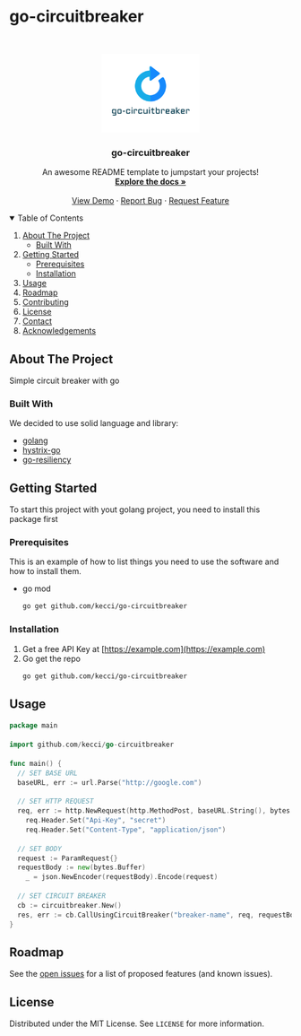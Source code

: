 # go-circuitbreaker

<!-- PROJECT LOGO -->
<br />
<p align="center">
  <a href="https://github.com/kecci/go-circuitbreaker">
    <img src="images/logo.png" alt="Logo" height="140">
  </a>

  <h3 align="center">go-circuitbreaker</h3>

  <p align="center">
    An awesome README template to jumpstart your projects!
    <br />
    <a href="https://github.com/kecci/go-circuitbreaker"><strong>Explore the docs »</strong></a>
    <br />
    <br />
    <a href="https://github.com/kecci/go-circuitbreaker">View Demo</a>
    ·
    <a href="https://github.com/kecci/go-circuitbreaker/issues">Report Bug</a>
    ·
    <a href="https://github.com/kecci/go-circuitbreaker/issues">Request Feature</a>
  </p>
</p>



<!-- TABLE OF CONTENTS -->
<details open="open">
  <summary>Table of Contents</summary>
  <ol>
    <li>
      <a href="#about-the-project">About The Project</a>
      <ul>
        <li><a href="#built-with">Built With</a></li>
      </ul>
    </li>
    <li>
      <a href="#getting-started">Getting Started</a>
      <ul>
        <li><a href="#prerequisites">Prerequisites</a></li>
        <li><a href="#installation">Installation</a></li>
      </ul>
    </li>
    <li><a href="#usage">Usage</a></li>
    <li><a href="#roadmap">Roadmap</a></li>
    <li><a href="#contributing">Contributing</a></li>
    <li><a href="#license">License</a></li>
    <li><a href="#contact">Contact</a></li>
    <li><a href="#acknowledgements">Acknowledgements</a></li>
  </ol>
</details>



<!-- ABOUT THE PROJECT -->
## About The Project

Simple circuit breaker with go

### Built With

We decided to use solid language and library:
* [golang](https://golang.org/)
* [hystrix-go](github.com/afex/hystrix-go/hystrix)
* [go-resiliency](github.com/eapache/go-resiliency/retrier)


<!-- GETTING STARTED -->
## Getting Started

To start this project with yout golang project, you need to install this package first

### Prerequisites

This is an example of how to list things you need to use the software and how to install them.
* go mod
  ```sh
  go get github.com/kecci/go-circuitbreaker
  ```

### Installation

1. Get a free API Key at [https://example.com](https://example.com)
2. Go get the repo
   ```sh
   go get github.com/kecci/go-circuitbreaker
   ```

<!-- USAGE EXAMPLES -->
## Usage

```go
package main

import github.com/kecci/go-circuitbreaker

func main() {  
  // SET BASE URL
  baseURL, err := url.Parse("http://google.com")

  // SET HTTP REQUEST
  req, err := http.NewRequest(http.MethodPost, baseURL.String(), bytes.NewBuffer(param))
	req.Header.Set("Api-Key", "secret")
	req.Header.Set("Content-Type", "application/json")

  // SET BODY
  request := ParamRequest{}
  requestBody := new(bytes.Buffer)
	_ = json.NewEncoder(requestBody).Encode(request)

  // SET CIRCUIT BREAKER
  cb := circuitbreaker.New()
  res, err := cb.CallUsingCircuitBreaker("breaker-name", req, requestBody)
}
```

<!-- ROADMAP -->
## Roadmap
See the [open issues](https://github.com/kecci/go-circuitbreaker/issues) for a list of proposed features (and known issues).

<!-- LICENSE -->
## License
Distributed under the MIT License. See `LICENSE` for more information.